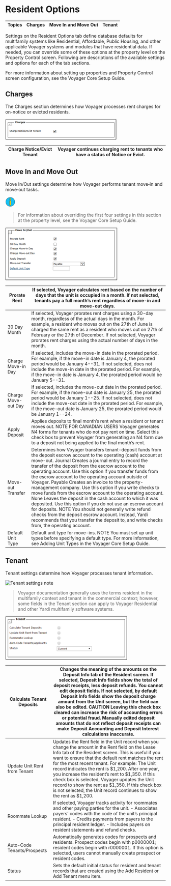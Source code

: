 # Resident Options

| Topics | Charges | Move In and Move Out | Tenant |
| ------ | ------- | -------------------- | ------ |

Settings on the Resident Options tab define database defaults for multifamily systems like Residential, Affordable, Public Housing, and other applicable Voyager systems and modules that have residential data. If needed, you can override some of these options at the property level on the Property Control screen. Following are descriptions of the available settings and options for each of the tab sections.

For more information about setting up properties and Property Control screen configuration, see the Voyager Core Setup Guide.

## Charges

The Charges section determines how Voyager processes rent charges for on-notice or evicted residents.

![Charges settings](images/Accounts_and_Options.10.17.1.png)

| Charge Notice/Evict Tenant | Voyager continues charging rent to tenants who have a status of Notice or Evict. |
| -------------------------- | -------------------------------------------------------------------------------- |

## Move In and Move Out

Move In/Out settings determine how Voyager performs tenant move‑in and move‑out tasks.

![Move In/Out settings note](images/Accounts_and_Options.10.18.1.png)

> For information about overriding the first four settings in this section at the property level, see the Voyager Core Setup Guide.

![Move In/Out settings](images/Accounts_and_Options.10.18.2.png)

| Prorate Rent        | If selected, Voyager calculates rent based on the number of days that the unit is occupied in a month. If not selected, tenants pay a full month’s rent regardless of move-in and move-out days.                                                                                                                                                                                                                                                                                                                                                                                                                                                                                                                                                                                                                                                                               |
| ------------------- | ------------------------------------------------------------------------------------------------------------------------------------------------------------------------------------------------------------------------------------------------------------------------------------------------------------------------------------------------------------------------------------------------------------------------------------------------------------------------------------------------------------------------------------------------------------------------------------------------------------------------------------------------------------------------------------------------------------------------------------------------------------------------------------------------------------------------------------------------------------------------------ |
| 30 Day Month        | If selected, Voyager prorates rent charges using a 30-day month, regardless of the actual days in the month. For example, a resident who moves out on the 27th of June is charged the same rent as a resident who moves out on 27th of February or the 27th of December. If not selected, Voyager prorates rent charges using the actual number of days in the month.                                                                                                                                                                                                                                                                                                                                                                                                                                                                                                          |
| Charge Move-in Day  | If selected, includes the move-in date in the prorated period. For example, if the move-in date is January 4, the prorated period would be January 4--31. If not selected, does not include the move-in date in the prorated period. For example, if the move-in date is January 4, the prorated period would be January 5--31.                                                                                                                                                                                                                                                                                                                                                                                                                                                                                                                                                |
| Charge Move-out Day | If selected, includes the move-out date in the prorated period. For example, if the move-out date is January 25, the prorated period would be January 1--25. If not selected, does not include the move-out date in the prorated period. For example, if the move-out date is January 25, the prorated period would be January 1--24.                                                                                                                                                                                                                                                                                                                                                                                                                                                                                                                                          |
| Apply Deposit       | Applies deposits to final month’s rent when a resident or tenant moves out. NOTE FOR CANADIAN USERS Voyager generates N4 forms for tenants who do not pay rent on time. Select this check box to prevent Voyager from generating an N4 form due to a deposit not being applied to the final month’s rent.                                                                                                                                                                                                                                                                                                                                                                                                                                                                                                                                                                      |
| Move-out Transfer   | Determines how Voyager transfers tenant-deposit funds from the deposit escrow account to the operating (cash) account at move-out. Journal Creates a journal entry to record the transfer of the deposit from the escrow account to the operating account. Use this option if you transfer funds from the escrow account to the operating account outside of Voyager. Payable Creates an invoice to the property-management company. Use this option if you write checks to move funds from the escrow account to the operating account. None Leaves the deposit in the cash account to which it was deposited. Use this option if you do not use an escrow account for deposits. NOTE You should not generally write refund checks from the deposit escrow account. Instead, Yardi recommends that you transfer the deposit to, and write checks from, the operating account. |
| Default Unit Type   | Default unit type for move-ins. NOTE You must set up unit types before specifying a default type. For more information, see Adding Unit Types in the Voyager Core Setup Guide.                                                                                                                                                                                                                                                                                                                                                                                                                                                                                                                                                                                                                                                                                                 |

## Tenant

Tenant settings determine how Voyager processes tenant information.

![Tenant settings note](images/Accounts_and_Options.10.19.1.png)

> Voyager documentation generally uses the terms resident in the multifamily context and tenant in the commercial context; however, some fields in the Tenant section can apply to Voyager Residential and other Yardi multifamily software systems.

![Tenant settings](images/Accounts_and_Options.10.19.2.png)

| Calculate Tenant Deposits    | Changes the meaning of the amounts on the Deposit Info tab of the Resident screen. If selected, Deposit Info fields show the total of deposit receipts, less deposit refunds. You cannot edit deposit fields. If not selected, by default Deposit Info fields show the deposit charge amount from the Unit screen, but the field can also be edited. CAUTION Leaving this check box cleared can increase the risk of accounting errors or potential fraud. Manually edited deposit amounts that do not reflect deposit receipts can make Deposit Accounting and Deposit Interest calculations inaccurate. |
| ---------------------------- | --------------------------------------------------------------------------------------------------------------------------------------------------------------------------------------------------------------------------------------------------------------------------------------------------------------------------------------------------------------------------------------------------------------------------------------------------------------------------------------------------------------------------------------------------------------------------------------------------------- |
| Update Unit Rent from Tenant | Updates the Rent field in the Unit record when you change the amount in the Rent field on the Lease Info tab of the Resident screen. This is useful if you want to ensure that the default rent matches the rent for the most recent tenant. For example: The Unit record indicates the rent is $1,200. After one year, you increase the resident’s rent to $1,350. If this check box is selected, Voyager updates the Unit record to show the rent as $1,350. If this check box is not selected, the Unit record continues to show the rent as $1,200.                                                   |
| Roommate Lookup              | If selected, Voyager tracks activity for roommates and other paying parties for the unit. - Associates payers’ codes with the code of the unit’s principal resident. - Credits payments from payers to the principal resident ledger. - Includes payers on resident statements and refund checks.                                                                                                                                                                                                                                                                                                         |
| Auto-Code Tenants/Prospects  | Automatically generates codes for prospects and residents. Prospect codes begin with p0000001; resident codes begin with r0000001. If this option is selected, users cannot manually create prospect or resident codes.                                                                                                                                                                                                                                                                                                                                                                                   |
| Status                       | Sets the default initial status for resident and tenant records that are created using the Add Resident or Add Tenant menu item.                                                                                                                                                                                                                                                                                                                                                                                                                                                                          |
